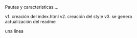 Pautas y caracteristicas....

v1. creación del index.html
v2. creación del style
v3. se genera actualización del readme



una linea

 